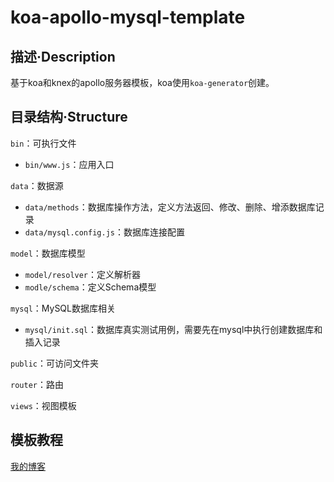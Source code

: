 # koa-apollo-mysql-template

## 描述·Description
基于koa和knex的apollo服务器模板，koa使用`koa-generator`创建。

## 目录结构·Structure
`bin`：可执行文件
- `bin/www.js`：应用入口

`data`：数据源
- `data/methods`：数据库操作方法，定义方法返回、修改、删除、增添数据库记录
- `data/mysql.config.js`：数据库连接配置

`model`：数据库模型
- `model/resolver`：定义解析器
- `modle/schema`：定义Schema模型

`mysql`：MySQL数据库相关
- `mysql/init.sql`：数据库真实测试用例，需要先在mysql中执行创建数据库和插入记录

`public`：可访问文件夹

`router`：路由

`views`：视图模板

## 模板教程
[我的博客](https://kylin.dev/2020/07/07/Apollo-GraphQL%E5%BF%AB%E9%80%9F%E4%B8%8A%E6%89%8B/#%E4%BD%BF%E7%94%A8-MySQL-%E4%BD%9C%E4%B8%BA%E6%95%B0%E6%8D%AE%E6%BA%90)
